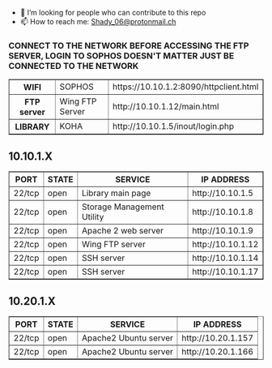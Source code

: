 - 🤔 I’m looking for people who can contribute to this repo
- 📫 How to reach me: Shady_06@protonmail.ch

<h3>
CONNECT TO THE NETWORK BEFORE ACCESSING THE FTP SERVER, LOGIN TO SOPHOS DOESN'T MATTER JUST BE CONNECTED TO THE NETWORK
</h3>
<table border='1' text-align='left' style='border-collapse:collapse'>
<tr>
  <th>WIFI</th>
  <td>SOPHOS</td>
  <td>https://10.10.1.2:8090/httpclient.html</td>
</tr>
<tr>
  <th>FTP server</th>
  <td>Wing FTP Server</td>
  <td>http://10.10.1.12/main.html</td>
</tr>
<tr>
  <th>LIBRARY</th>
  <td>KOHA</td>
  <td>http://10.10.1.5/inout/login.php</td>
</tr>
</table>

<h2>10.10.1.X</h2>
<table border='1' style='border-collapse:collapse'>
<tr>
  <th>PORT</th>
  <th>STATE</th>
  <th>SERVICE</th>
  <th>IP ADDRESS</th>
</tr>
<tr>
  <td>22/tcp</td>
  <td>open</td>
  <td>Library main page</td>
  <td>http://10.10.1.5</td>
</tr>
<tr>
  <td>22/tcp</td>
  <td>open</td>
  <td>Storage Management Utility</td>
  <td>http://10.10.1.8</td>
</tr>
<tr>
  <td>22/tcp</td>
  <td>open</td>
  <td>Apache 2 web server</td>
  <td>http://10.10.1.9</td>
</tr>
<tr>
  <td>22/tcp</td>
  <td>open</td>
  <td>Wing FTP server</td>
  <td>http://10.10.1.12</td>
</tr>
<tr>
  <td>22/tcp</td>
  <td>open</td>
  <td>SSH server</td>
  <td>http://10.10.1.14</td>
</tr>
<tr>
  <td>22/tcp</td>
  <td>open</td>
  <td>SSH server</td>
  <td>http://10.10.1.17</td>
</tr>
</table>

<h2>10.20.1.X</h2>
<table border='1' style='border-collapse:collapse'>
  <tr>
    <th>PORT</th>
    <th>STATE</th>
    <th>SERVICE</th>
    <th>IP ADDRESS</th>
  </tr>
  <tr>
    <td>22/tcp</td>
    <td>open</td>
    <td>Apache2 Ubuntu server</td>
    <td>http://10.20.1.157</td>
  </tr>
  <tr>
    <td>22/tcp</td>
    <td>open</td>
    <td>Apache2 Ubuntu server</td>
    <td>http://10.20.1.166</td>
  </tr>
</table>

